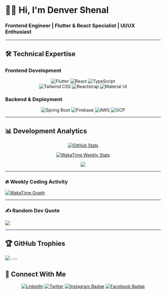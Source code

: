 # 👨‍💻 Hi, I'm Denver Shenal
### **Frontend Engineer | Flutter & React Specialist | UI/UX Enthusiast**  

---

## 🛠 **Technical Expertise**  

### **Frontend Development**  
<div align="center">
  
![Flutter](https://img.shields.io/badge/-Flutter-02569B?style=for-the-badge&logo=flutter&logoColor=white)
![React](https://img.shields.io/badge/-React-61DAFB?style=for-the-badge&logo=react&logoColor=black)
![TypeScript](https://img.shields.io/badge/-TypeScript-3178C6?style=for-the-badge&logo=typescript&logoColor=white)  
![Tailwind CSS](https://img.shields.io/badge/-Tailwind_CSS-06B6D4?style=for-the-badge&logo=tailwind-css&logoColor=white)
![Reactstrap](https://img.shields.io/badge/-Reactstrap-61DAFB?style=for-the-badge&logo=react&logoColor=black)
![Material UI](https://img.shields.io/badge/-MUI-007FFF?style=for-the-badge&logo=mui&logoColor=white)

</div>

### **Backend & Deployment**  
<div align="center">

![Spring Boot](https://img.shields.io/badge/-Spring_Boot-6DB33F?style=for-the-badge&logo=spring-boot&logoColor=white)
![Firebase](https://img.shields.io/badge/-Firebase-FFCA28?style=for-the-badge&logo=firebase&logoColor=black)
![AWS](https://img.shields.io/badge/-AWS-232F3E?style=for-the-badge&logo=amazon-aws&logoColor=white)
![GCP](https://img.shields.io/badge/-Google_Cloud-4285F4?style=for-the-badge&logo=google-cloud&logoColor=white)

</div>

---

## 📊 **Development Analytics**  

<div align="center">

<!-- GitHub Stats -->
[![GitHub Stats](https://github-readme-stats.vercel.app/api?username=Paradox2405&show_icons=true&theme=algolia&hide_title=true&rank_icon=github)](https://github.com/Paradox2405)

<!-- WakaTime Stats -->
[![WakaTime Weekly Stats](https://github-readme-stats.vercel.app/api/wakatime?username=Paradox2405&layout=compact&theme=algolia&custom_title=Weekly%20Development%20Breakdown&v=2)](https://wakatime.com/@@Paradox2405)

<!-- Top Languages -->
<img src="https://wakatime.com/share/@Paradox2405/5d7c28d2-e609-46b0-af39-dbad5432a295.png" />

</div>

---

### 🔥 **Weekly Coding Activity**  
<!-- WakaTime Graph - Light Theme -->
[![WakaTime Graph](https://wakatime.com/share/Paradox2405/7f8a1f2d-3f3e-4b5f-9c1d-8e5b3f2a1c1c.svg)](https://wakatime.com/@Paradox2405)

---

### ✍️ Random Dev Quote
![](https://quotes-github-readme.vercel.app/api?type=horizontal&theme=radical)


---
## 🏆 GitHub Trophies
<img src="https://github-trophies.vercel.app/?username=Paradox2405&theme=radical&no-frame=false&no-bg=false&margin-w=4"/>
---

## 🔗 **Connect With Me**  

<div align="center">

[![LinkedIn](https://img.shields.io/badge/-LinkedIn-0A66C2?style=for-the-badge&logo=linkedin&logoColor=white)](https://linkedin.com/in/denver-shenal)
[![Twitter](https://img.shields.io/badge/-Twitter-1DA1F2?style=for-the-badge&logo=twitter&logoColor=white)](https://twitter.com/Paradox2405)
[![Instagram Badge](https://img.shields.io/badge/-Instagram-e4405f?style=for-the-badge&logo=Instagram&logoColor=white)](https://instagram.com/_therover_/)
[![Facebook Badge](https://img.shields.io/badge/-Facebook-0088cc?style=for-the-badge&logo=Facebook&logoColor=white)](https://facebook.com/denvershenal/)

</div>
